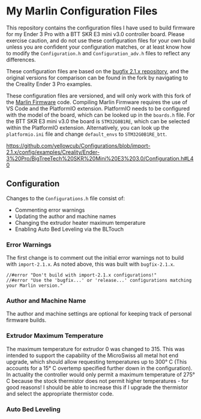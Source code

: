 # My Marlin Configuration Files

This repository contains the configuration files I have used to build firmware for my Ender 3 Pro with a BTT SKR E3 mini v3.0 controller board.  Please exercise caution, and do not use these configuration files for your own build unless you are confident your configuration matches, or at least know how to modify the `Configuration.h` and `Configuration_adv.h` files to reflect any differences.

These configuration files are based on the [bugfix 2.1.x repository](https://github.com/yellowcub/Configurations), and the original versions for comparison can be found in the fork by navigating to the Creality Ender 3 Pro examples.

These configuration files are versioned, and will only work with this fork of the [Marlin Firmware](https://github.com/yellowcub/Marlin) code.  Compiling Marlin Firmware requires the use of VS Code and the PlatformIO extension.  PlatformIO needs to be configured with the model of the board, which can be looked up in the `boards.h` file.  For the BTT SKR E3 mini v3.0 the board is `STM32G0B1RE`, which can be selected within the PlatformIO extension.  Alternatively, you can look up the `platformio.ini` file and change `default_envs` to `STM32G0B1RE_btt`.

https://github.com/yellowcub/Configurations/blob/import-2.1.x/config/examples/Creality/Ender-3%20Pro/BigTreeTech%20SKR%20Mini%20E3%203.0/Configuration.h#L40

## Configuration

Changes to the `Configurations.h` file consist of:

  - Commenting error warnings
  - Updating the author and machine names
  - Changing the extrudor heater maximum temperature
  - Enabling Auto Bed Leveling via the BLTouch

### Error Warnings
The first change is to comment out the initial error warnings not to build with `import-2.1.x`.  As noted above, this was built with `bugfix-2.1.x`.

```
//#error "Don't build with import-2.1.x configurations!"
//#error "Use the 'bugfix...' or 'release...' configurations matching your Marlin version."
```
### Author and Machine Name
The author and machine settings are optional for keeping track of personal firmware builds.

### Extrudor Maximum Temperature
The maximum temperature for extrudor 0 was changed to 315.  This was intended to support the capability of the MicroSwiss all metal hot end upgrade, which should allow requesting temperatures up to 300&deg; C (This accounts for a 15&deg; C overtemp specified further down in the configuration).  In actuality the controller would only permit a maximum temperature of 275&deg; C because the stock thermistor does not permit higher temperatures - for good reasons!  I should be able to increase this if I upgrade the thermistor and select the appropriate thermistor code.

### Auto Bed Leveling
